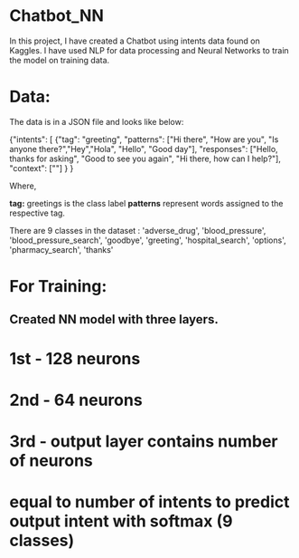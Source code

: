 # Chatbot_NN

In this project, I have created a Chatbot using intents data found on Kaggles. I have used NLP for data processing and Neural Networks to train the model on training data. 

# Data:
The data is in a JSON file and looks like below:    

{"intents": [
        {"tag": "greeting",
         "patterns": ["Hi there", "How are you", "Is anyone there?","Hey","Hola", "Hello", "Good day"],
         "responses": ["Hello, thanks for asking", "Good to see you again", "Hi there, how can I help?"],
         "context": [""]
        }
}

Where, 

**tag:** greetings is the class label
**patterns** represent words assigned to the respective tag.

There are 9 classes in the dataset : 'adverse_drug', 'blood_pressure', 'blood_pressure_search', 'goodbye', 'greeting', 'hospital_search', 'options', 'pharmacy_search', 'thanks'

# For Training:
## Created NN model with three layers. 
# 1st - 128 neurons
# 2nd - 64 neurons 
# 3rd - output layer contains number of neurons
# equal to number of intents to predict output intent with softmax (9 classes)
